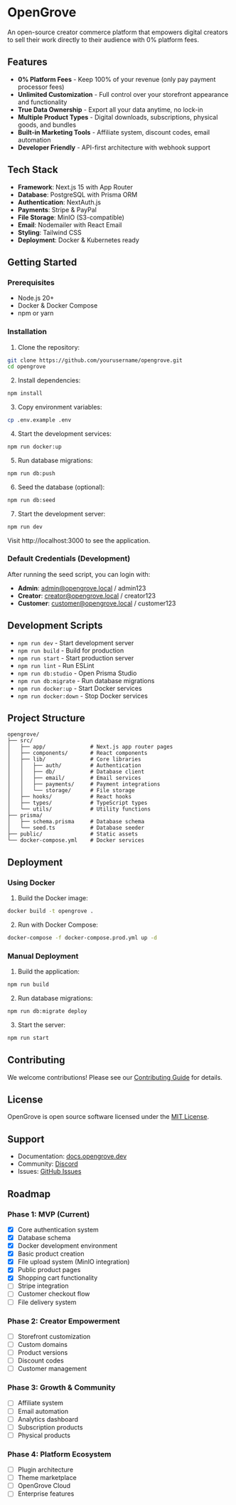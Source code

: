# OpenGrove

An open-source creator commerce platform that empowers digital creators to sell their work directly to their audience with 0% platform fees.

## Features

- **0% Platform Fees** - Keep 100% of your revenue (only pay payment processor fees)
- **Unlimited Customization** - Full control over your storefront appearance and functionality
- **True Data Ownership** - Export all your data anytime, no lock-in
- **Multiple Product Types** - Digital downloads, subscriptions, physical goods, and bundles
- **Built-in Marketing Tools** - Affiliate system, discount codes, email automation
- **Developer Friendly** - API-first architecture with webhook support

## Tech Stack

- **Framework**: Next.js 15 with App Router
- **Database**: PostgreSQL with Prisma ORM
- **Authentication**: NextAuth.js
- **Payments**: Stripe & PayPal
- **File Storage**: MinIO (S3-compatible)
- **Email**: Nodemailer with React Email
- **Styling**: Tailwind CSS
- **Deployment**: Docker & Kubernetes ready

## Getting Started

### Prerequisites

- Node.js 20+
- Docker & Docker Compose
- npm or yarn

### Installation

1. Clone the repository:
```bash
git clone https://github.com/yourusername/opengrove.git
cd opengrove
```

2. Install dependencies:
```bash
npm install
```

3. Copy environment variables:
```bash
cp .env.example .env
```

4. Start the development services:
```bash
npm run docker:up
```

5. Run database migrations:
```bash
npm run db:push
```

6. Seed the database (optional):
```bash
npm run db:seed
```

7. Start the development server:
```bash
npm run dev
```

Visit http://localhost:3000 to see the application.

### Default Credentials (Development)

After running the seed script, you can login with:

- **Admin**: admin@opengrove.local / admin123
- **Creator**: creator@opengrove.local / creator123
- **Customer**: customer@opengrove.local / customer123

## Development Scripts

- `npm run dev` - Start development server
- `npm run build` - Build for production
- `npm run start` - Start production server
- `npm run lint` - Run ESLint
- `npm run db:studio` - Open Prisma Studio
- `npm run db:migrate` - Run database migrations
- `npm run docker:up` - Start Docker services
- `npm run docker:down` - Stop Docker services

## Project Structure

```
opengrove/
├── src/
│   ├── app/              # Next.js app router pages
│   ├── components/       # React components
│   ├── lib/              # Core libraries
│   │   ├── auth/         # Authentication
│   │   ├── db/           # Database client
│   │   ├── email/        # Email services
│   │   ├── payments/     # Payment integrations
│   │   └── storage/      # File storage
│   ├── hooks/            # React hooks
│   ├── types/            # TypeScript types
│   └── utils/            # Utility functions
├── prisma/
│   ├── schema.prisma     # Database schema
│   └── seed.ts           # Database seeder
├── public/               # Static assets
└── docker-compose.yml    # Docker services
```

## Deployment

### Using Docker

1. Build the Docker image:
```bash
docker build -t opengrove .
```

2. Run with Docker Compose:
```bash
docker-compose -f docker-compose.prod.yml up -d
```

### Manual Deployment

1. Build the application:
```bash
npm run build
```

2. Run database migrations:
```bash
npm run db:migrate deploy
```

3. Start the server:
```bash
npm run start
```

## Contributing

We welcome contributions! Please see our [Contributing Guide](CONTRIBUTING.md) for details.

## License

OpenGrove is open source software licensed under the [MIT License](LICENSE).

## Support

- Documentation: [docs.opengrove.dev](https://docs.opengrove.dev)
- Community: [Discord](https://discord.gg/opengrove)
- Issues: [GitHub Issues](https://github.com/yourusername/opengrove/issues)

## Roadmap

### Phase 1: MVP (Current)
- [x] Core authentication system
- [x] Database schema
- [x] Docker development environment
- [x] Basic product creation
- [x] File upload system (MinIO integration)
- [x] Public product pages
- [x] Shopping cart functionality
- [ ] Stripe integration
- [ ] Customer checkout flow
- [ ] File delivery system

### Phase 2: Creator Empowerment
- [ ] Storefront customization
- [ ] Custom domains
- [ ] Product versions
- [ ] Discount codes
- [ ] Customer management

### Phase 3: Growth & Community
- [ ] Affiliate system
- [ ] Email automation
- [ ] Analytics dashboard
- [ ] Subscription products
- [ ] Physical products

### Phase 4: Platform Ecosystem
- [ ] Plugin architecture
- [ ] Theme marketplace
- [ ] OpenGrove Cloud
- [ ] Enterprise features